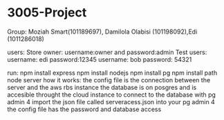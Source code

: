 # 3005-Project
Group: Moziah Smart(101189697), Damilola Olabisi (101198092),Edi (1011286018)


users: 
    Store owner:
        username:owner and password:admin
    Test users:
        username: edi password:12345
        username: bob password: 54321


run:
    npm install express
    npm install nodejs
    npm install pg
    npm install path
    node server
how it works:
    the config file is the connection between the server and the aws rbs instance the database is on posgres and is accesible throught the cloud instance
to connect to the database with pg admin 4 import the json file called serveracess.json into your pg admin 4
the config file has the password and database access




